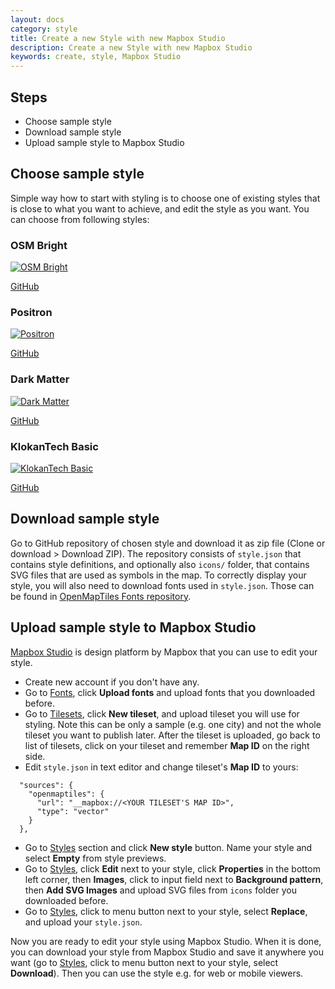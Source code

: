 ```yaml
---
layout: docs
category: style
title: Create a new Style with new Mapbox Studio 
description: Create a new Style with new Mapbox Studio 
keywords: create, style, Mapbox Studio 
---
```


## Steps
- Choose sample style
- Download sample style
- Upload sample style to Mapbox Studio



## Choose sample style
Simple way how to start with styling is to choose one of existing styles that is close to what you want to achieve, and edit the style as you want. You can choose from following styles:

### OSM Bright
[![OSM Bright](https://api.mapbox.com/styles/v1/openmaptiles/ciw6czz2n00242kmg6hw20box/static/8.540587,47.370555,14.08,0.00,0.00/300x200?access_token=pk.eyJ1Ijoib3Blbm1hcHRpbGVzIiwiYSI6ImNpdnY3eTJxZzAwMGMyb3BpdWJmajcxNzcifQ.hP1BxcxldIhakMcPSJLQ1Q)](https://openmaptiles.github.io/osm-bright-gl-style/#13.27/47.3704/8.5480)

[GitHub](https://github.com/openmaptiles/osm-bright-gl-style)

### Positron
[![Positron](https://api.mapbox.com/styles/v1/openmaptiles/ciwf3o3u2008z2pmq7pmvm6xq/static/8.540587,47.370555,14.08,0.00,0.00/300x200?access_token=pk.eyJ1Ijoib3Blbm1hcHRpbGVzIiwiYSI6ImNpdnY3eTJxZzAwMGMyb3BpdWJmajcxNzcifQ.hP1BxcxldIhakMcPSJLQ1Q)](https://openmaptiles.github.io/positron-gl-style/#13.27/47.3704/8.5480)

[GitHub](https://github.com/openmaptiles/positron-gl-style)

### Dark Matter
[![Dark Matter](https://api.mapbox.com/styles/v1/openmaptiles/ciwf4jmfe00882qmzvu5vh0zx/static/8.540587,47.370555,14.08,0.00,0.00/300x200?access_token=pk.eyJ1Ijoib3Blbm1hcHRpbGVzIiwiYSI6ImNpdnY3eTJxZzAwMGMyb3BpdWJmajcxNzcifQ.hP1BxcxldIhakMcPSJLQ1Q)](https://openmaptiles.github.io/dark-matter-gl-style/#13.27/47.3704/8.5480)

[GitHub](https://github.com/openmaptiles/dark-matter-gl-style)

### KlokanTech Basic
[![KlokanTech Basic](https://api.mapbox.com/styles/v1/openmaptiles/ciwf4zbsv007y2pmt2rspc1dc/static/8.540587,47.370555,14.08,0.00,0.00/300x200?access_token=pk.eyJ1Ijoib3Blbm1hcHRpbGVzIiwiYSI6ImNpdnY3eTJxZzAwMGMyb3BpdWJmajcxNzcifQ.hP1BxcxldIhakMcPSJLQ1Q)](https://openmaptiles.github.io/klokantech-basic-gl-style/#13.27/47.3704/8.5480)

[GitHub](https://github.com/openmaptiles/klokantech-basic-gl-style)

## Download sample style
Go to GitHub repository of chosen style and download it as zip file (Clone or download > Download ZIP). The repository consists of `style.json` that contains style definitions, and optionally also `icons/` folder, that contains SVG files that are used as symbols in the map.
To correctly display your style, you will also need to download fonts used in `style.json`. Those can be found in [OpenMapTiles Fonts repository](https://github.com/openmaptiles/fonts).

## Upload sample style to Mapbox Studio
[Mapbox Studio](https://www.mapbox.com/studio/) is design platform by Mapbox that you can use to edit your style.

- Create new account if you don't have any.
- Go to [Fonts](https://www.mapbox.com/studio/styles/fonts/), click __Upload fonts__ and upload fonts that you downloaded before.
- Go to [Tilesets](https://www.mapbox.com/studio/tilesets/), click __New tileset__, and upload tileset you will use for styling. Note this can be only a sample (e.g. one city) and not the whole tileset you want to publish later. After the tileset is uploaded, go back to list of tilesets, click on your tileset and remember __Map ID__ on the right side.
- Edit `style.json` in text editor and change tileset's __Map ID__ to yours:
```
  "sources": {
    "openmaptiles": {
      "url": "__mapbox://<YOUR TILESET'S MAP ID>",
      "type": "vector"
    }
  },
```

- Go to [Styles](https://www.mapbox.com/studio/styles/) section and click __New style__ button. Name your style and select __Empty__ from style previews.
- Go to [Styles](https://www.mapbox.com/studio/styles/), click __Edit__ next to your style, click __Properties__ in the bottom left corner, then __Images__, click to input field next to __Background pattern__, then __Add SVG Images__ and upload SVG files from `icons` folder you downloaded before.
- Go to [Styles](https://www.mapbox.com/studio/styles/), click to menu button next to your style, select __Replace__, and upload your `style.json`.

Now you are ready to edit your style using Mapbox Studio. When it is done, you can download your style from Mapbox Studio and save it anywhere you want (go to [Styles](https://www.mapbox.com/studio/styles/), click to menu button next to your style, select __Download__). Then you can use the style e.g. for web or mobile viewers.



